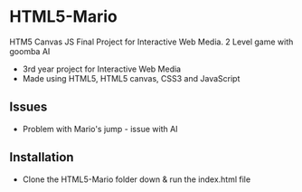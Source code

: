 # HTML5-Mario
HTM5 Canvas JS Final Project for Interactive Web Media. 2 Level game with goomba AI
* 3rd year project for Interactive Web Media
* Made using HTML5, HTML5 canvas, CSS3 and JavaScript

## Issues
* Problem with Mario's jump - issue with AI

## Installation
* Clone the HTML5-Mario folder down & run the index.html file
